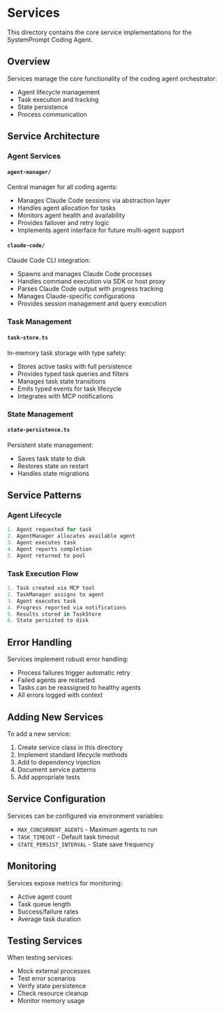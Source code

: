 # Services

This directory contains the core service implementations for the SystemPrompt Coding Agent.

## Overview

Services manage the core functionality of the coding agent orchestrator:
- Agent lifecycle management
- Task execution and tracking
- State persistence
- Process communication

## Service Architecture

### Agent Services

#### `agent-manager/`
Central manager for all coding agents:
- Manages Claude Code sessions via abstraction layer
- Handles agent allocation for tasks
- Monitors agent health and availability
- Provides failover and retry logic
- Implements agent interface for future multi-agent support

#### `claude-code/`
Claude Code CLI integration:
- Spawns and manages Claude Code processes
- Handles command execution via SDK or host proxy
- Parses Claude Code output with progress tracking
- Manages Claude-specific configurations
- Provides session management and query execution

### Task Management


#### `task-store.ts`
In-memory task storage with type safety:
- Stores active tasks with full persistence
- Provides typed task queries and filters
- Manages task state transitions
- Emits typed events for task lifecycle
- Integrates with MCP notifications

### State Management

#### `state-persistence.ts`
Persistent state management:
- Saves task state to disk
- Restores state on restart
- Handles state migrations

## Service Patterns

### Agent Lifecycle
```typescript
1. Agent requested for task
2. AgentManager allocates available agent
3. Agent executes task
4. Agent reports completion
5. Agent returned to pool
```

### Task Execution Flow
```typescript
1. Task created via MCP tool
2. TaskManager assigns to agent
3. Agent executes task
4. Progress reported via notifications
5. Results stored in TaskStore
6. State persisted to disk
```

## Error Handling

Services implement robust error handling:
- Process failures trigger automatic retry
- Failed agents are restarted
- Tasks can be reassigned to healthy agents
- All errors logged with context

## Adding New Services

To add a new service:

1. Create service class in this directory
2. Implement standard lifecycle methods
3. Add to dependency injection
4. Document service patterns
5. Add appropriate tests

## Service Configuration

Services can be configured via environment variables:
- `MAX_CONCURRENT_AGENTS` - Maximum agents to run
- `TASK_TIMEOUT` - Default task timeout
- `STATE_PERSIST_INTERVAL` - State save frequency

## Monitoring

Services expose metrics for monitoring:
- Active agent count
- Task queue length
- Success/failure rates
- Average task duration

## Testing Services

When testing services:
- Mock external processes
- Test error scenarios
- Verify state persistence
- Check resource cleanup
- Monitor memory usage